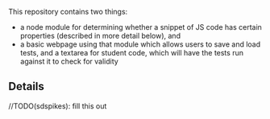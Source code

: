 This repository contains two things:

* a node module for determining whether a snippet of JS code has certain properties (described in more detail below), and
* a basic webpage using that module which allows users to save and load tests, and a textarea for student code, which will have the tests run against it to check for validity


## Details
//TODO(sdspikes): fill this out
